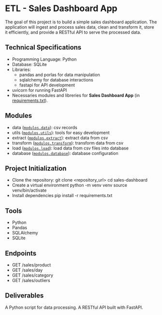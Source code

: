 # ETL - Sales Dashboard App

The goal of this project is to build a simple sales dashboard application. The application will ingest and process sales data, clean and transform it, store it efficiently, and provide a RESTful API to serve the processed data.

## Technical Specifications
- Programming Language: Python
- Database: SQLite
- Libraries:
  - pandas and porlas for data manipulation
  - sqlalchemy for database interactions
  - fastapi for API development
- uvicorn for running FastAPI
- Necessaries modules and libreries for **Sales Dashboard App** (in [requirements.txt](./requirements.txt)).

## Modules
- data ([`modulos.data`](./modulos/data)): csv records
- utils ([`modulos.utils`](./modulos/utils)): tools for easy development
- extract ([`modulos.extract`](./modulos/extract)): extract data from csv
- transform ([`modulos.transform`](./modulos/transform)): transform data from csv
- load ([`modulos.load`](./modulos/load)): load data from csv files into database
- database ([`modulos.database`](./modulos/database)): database configuration

## Project Initialization
- Clone the repository:
  git clone <repository_url>
  cd sales-dashboard 
- Create a virtual environment
  python -m venv venv
  source venv/bin/activate
- Install dependencies
  pip install -r requirements.txt

## Tools
- Python
- Pandas
- SQLAlchemy
- SQLite

## Endpoints

- GET /sales/product
- GET /sales/day
- GET /sales/category
- GET /sales/outliers

## Deliverables

A Python script for data processing.
A RESTful API built with FastAPI.